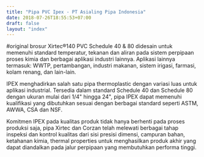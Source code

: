 ```yaml
---
title: "Pipa PVC Ipex - PT Asialing Pipa Indonesia"
date: 2018-07-26T18:55:53+07:00
draft: false
layout: "index"
---
```


#original brosur
Xirtec&reg;140 PVC Schedule 40 & 80 didesain untuk memenuhi standard temperatur, tekanan dan aliran pada sistem perpipaan proses kimia dan berbagai aplikasi industri lainnya. Aplikasi lainnya termasuk: WWTP, pertambangan, industri makanan, sistem irigasi, farmasi, kolam renang, dan lain-lain.

IPEX menghadirkan salah satu pipa thermoplastic dengan variasi luas untuk aplikasi industrial. Tersedia dalam standard Schedule 40 dan Schedule 80 dengan ukuran mulai dari 1/4" hingga 24", pipa IPEX dapat memenuhi kualifikasi yang dibutuhkan sesuai dengan berbagai standard seperti ASTM, AWWA, CSA dan NSF.

Komitmen IPEX pada kualitas produk tidak hanya berhenti pada proses produksi saja, pipa Xirtec dan Corzan telah melewati berbagai tahap inspeksi dan kontrol kualitas dari sisi presisi dimensi, campuran bahan, ketahanan kimia, thermal properties untuk menghasilkan produk akhir yang dapat diandalkan pada jalur perpipaan yang membutuhkan performa tinggi.


